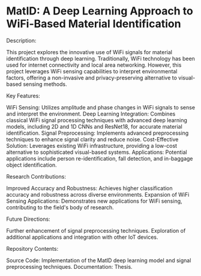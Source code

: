 # MatID: A Deep Learning Approach to WiFi-Based Material Identification

Description:

This project explores the innovative use of WiFi signals for material identification through deep learning. Traditionally, WiFi technology has been used for internet connectivity and local area networking. However, this project leverages WiFi sensing capabilities to interpret environmental factors, offering a non-invasive and privacy-preserving alternative to visual-based sensing methods.

Key Features:

WiFi Sensing: Utilizes amplitude and phase changes in WiFi signals to sense and interpret the environment.
Deep Learning Integration: Combines classical WiFi signal processing techniques with advanced deep learning models, including 2D and 1D CNNs and ResNet18, for accurate material identification.
Signal Preprocessing: Implements advanced preprocessing techniques to enhance signal clarity and reduce noise.
Cost-Effective Solution: Leverages existing WiFi infrastructure, providing a low-cost alternative to sophisticated visual-based systems.
Applications: Potential applications include person re-identification, fall detection, and in-baggage object identification.

Research Contributions:

Improved Accuracy and Robustness: Achieves higher classification accuracy and robustness across diverse environments.
Expansion of WiFi Sensing Applications: Demonstrates new applications for WiFi sensing, contributing to the field's body of research.

Future Directions:

Further enhancement of signal preprocessing techniques.
Exploration of additional applications and integration with other IoT devices.

Repository Contents:

Source Code: Implementation of the MatID deep learning model and signal preprocessing techniques.
Documentation: Thesis.
